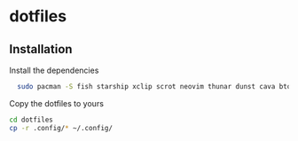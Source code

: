 # dotfiles




## Installation

Install the dependencies

```bash
  sudo pacman -S fish starship xclip scrot neovim thunar dunst cava btop ttf-hack-nerd picom nitrogen capitaine-cursors
```

Copy the dotfiles to yours

```bash
cd dotfiles
cp -r .config/* ~/.config/
```

